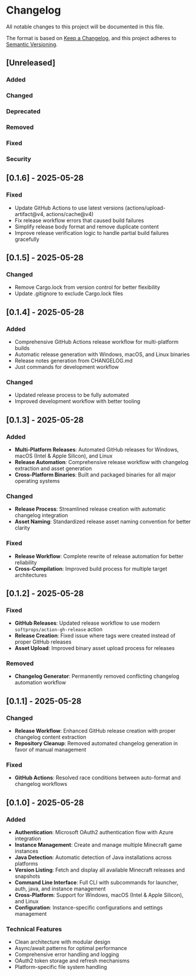 # Changelog

All notable changes to this project will be documented in this file.

The format is based on [Keep a Changelog](https://keepachangelog.com/en/1.0.0/),
and this project adheres to [Semantic Versioning](https://semver.org/spec/v2.0.0.html).

## [Unreleased]

### Added

### Changed

### Deprecated

### Removed

### Fixed

### Security

## [0.1.6] - 2025-05-28

### Fixed
- Update GitHub Actions to use latest versions (actions/upload-artifact@v4, actions/cache@v4)
- Fix release workflow errors that caused build failures
- Simplify release body format and remove duplicate content
- Improve release verification logic to handle partial build failures gracefully

## [0.1.5] - 2025-05-28

### Changed
- Remove Cargo.lock from version control for better flexibility
- Update .gitignore to exclude Cargo.lock files

## [0.1.4] - 2025-05-28

### Added
- Comprehensive GitHub Actions release workflow for multi-platform builds
- Automatic release generation with Windows, macOS, and Linux binaries
- Release notes generation from CHANGELOG.md
- Just commands for development workflow

### Changed
- Updated release process to be fully automated
- Improved development workflow with better tooling

## [0.1.3] - 2025-05-28

### Added
- **Multi-Platform Releases**: Automated GitHub releases for Windows, macOS (Intel & Apple Silicon), and Linux
- **Release Automation**: Comprehensive release workflow with changelog extraction and asset generation
- **Cross-Platform Binaries**: Built and packaged binaries for all major operating systems

### Changed
- **Release Process**: Streamlined release creation with automatic changelog integration
- **Asset Naming**: Standardized release asset naming convention for better clarity

### Fixed
- **Release Workflow**: Complete rewrite of release automation for better reliability
- **Cross-Compilation**: Improved build process for multiple target architectures

## [0.1.2] - 2025-05-28

### Fixed
- **GitHub Releases**: Updated release workflow to use modern `softprops/action-gh-release` action
- **Release Creation**: Fixed issue where tags were created instead of proper GitHub releases
- **Asset Upload**: Improved binary asset upload process for releases

### Removed
- **Changelog Generator**: Permanently removed conflicting changelog automation workflow

## [0.1.1] - 2025-05-28

### Changed
- **Release Workflow**: Enhanced GitHub release creation with proper changelog content extraction
- **Repository Cleanup**: Removed automated changelog generation in favor of manual management

### Fixed
- **GitHub Actions**: Resolved race conditions between auto-format and changelog workflows

## [0.1.0] - 2025-05-28

### Added
- **Authentication**: Microsoft OAuth2 authentication flow with Azure integration
- **Instance Management**: Create and manage multiple Minecraft game instances
- **Java Detection**: Automatic detection of Java installations across platforms
- **Version Listing**: Fetch and display all available Minecraft releases and snapshots
- **Command Line Interface**: Full CLI with subcommands for launcher, auth, java, and instance management
- **Cross-Platform**: Support for Windows, macOS (Intel & Apple Silicon), and Linux
- **Configuration**: Instance-specific configurations and settings management

### Technical Features
- Clean architecture with modular design
- Async/await patterns for optimal performance  
- Comprehensive error handling and logging
- OAuth2 token storage and refresh mechanisms
- Platform-specific file system handling

